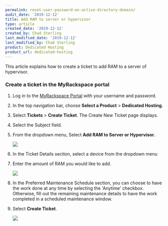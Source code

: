 ```yaml
---
permalink: reset-user-password-on-active-directory-domain/
audit_date: '2019-12-12'
title: Add RAM to server or hypervisor
type: article
created_date: '2019-12-12'
created_by: Chad Sterling
last_modified_date: '2019-12-12'
last_modified_by: Chad Sterling
product: Dedicated Hosting
product_url: dedicated-hosting
---
```


This article explains how to create a ticket to add RAM to a server of hypervisor. 

### Create a ticket in the MyRackspace portal

1. Log in to the [MyRackspace Portal](https://login.rackspace.com/login) with your username and
   password.

2. In the top navigation bar, choose **Select a Product** > **Dedicated Hosting**.

3. Select **Tickets** > **Create Ticket**. The Create New Ticket page displays. 

4. Select the Subject field.

5. From the dropdown menu, Select **Add RAM to Server or Hypervisor.**

    <img src="{% asset_path dedicated-hosting/add-ram-to-server-or-hypervisor/addram1.png %}" />

6. In the Ticket Details section, select a device from the dropdown menu 

7. Enter the amount of RAM you would like to add. 

    <img src="{% asset_path dedicated-hosting/add-ram-to-server-or-hypervisor/addram2.png %}" />

8. In the Preferred Maintenance Schedule section, you can choose to have the work done at any time by selecting the 'Anytime' checkbox.  Otherwise, fill out the remaining maintenance details to have the work completed in a scheduled maintenance window. 

9. Select **Create Ticket**.

   <img src="{% asset_path dedicated-hosting/add-ram-to-server-or-hypervisor/addram3.png %}" />